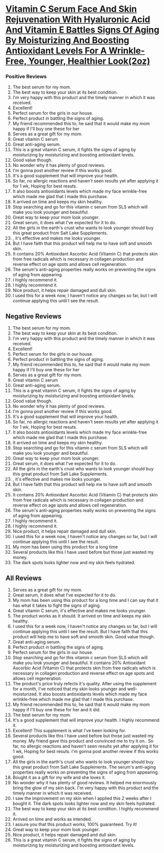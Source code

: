 # [Vitamin C Serum Face And Skin Rejuvenation With Hyaluronic Acid And Vitamin E Battles Signs Of Aging By Moisturizing And Boosting Antioxidant Levels For A Wrinkle-Free, Younger, Healthier Look(2oz)](https://products.checkmycream.com/products/Vitamin-C-Serum-Face-And-Skin-Rejuvenation-With-Hyaluronic-Acid-And-Vitamin-E-Battles-Signs-Of-Aging-By-Moisturizing-And-Boosting-Antioxidant-Levels-For-A-Wrinkle-Free-Younger-Healthier-Look(2oz).html)

### Positive Reviews

<ol>
      <li>The best serum for my mom.</li>
      <li>The best way to keep your skin at its best condition.</li>
      <li>I&#x27;m very happy with this product and the timely manner in which it was received.</li>
      <li>Excellent!</li>
      <li>Perfect serum for the girls in our house.</li>
      <li>Perfect product in battling the signs of aging.</li>
      <li>My friend recommended this to, he said that it would make my mom happy if I&#x27;ll buy one these for her</li>
      <li>Serves as a great gift for my mom.</li>
      <li>Great vitamin C serum</li>
      <li>Great anti-aging serum.</li>
      <li>This is a great vitamin C serum, it fights the signs of aging by moisturizing by moisturizing and boosting antioxidant levels.</li>
      <li>Good value though.</li>
      <li>No wonder why it has plenty of good reviews.</li>
      <li>I&#x27;m gonna post another review if this works good.</li>
      <li>It&#x27;s a good supplement that will improve your health.</li>
      <li>So far, no allergic reactions and haven&#x27;t seen results yet after applying it for 1 wk, Hoping for best resuts.</li>
      <li>It also boosts antioxidants levels which made my face wrinkle-free which made me glad that I made this purchase.</li>
      <li>It arrived on time and keeps my skin healthy.</li>
      <li>Stop searching and go for this vitamin c serum from SLS which will make you look younger and beautiful.</li>
      <li>Great way to keep your mom look younger.</li>
      <li>Great serum, it does what I&#x27;ve expected for it to do.</li>
      <li>All the girls in the earth&#x27;s crust who wants to look younger should buy this great product from Salt Lake Supplements.</li>
      <li>, it&#x27;s effective and makes me looks younger.</li>
      <li>But I have faith that this product will help me to have soft and smooth skin.</li>
      <li>It contains 20% Antioxidant Ascorbic Acid (Vitamin C) that protects skin from free radicals which is necessary in collagen production and reverse effect on age spots and allows cell regeneration.</li>
      <li>The serum&#x27;s anti-aging properties really works on preventing the signs of aging from appearing.</li>
      <li>I highly recommend it.</li>
      <li>I highly recommend it.</li>
      <li>Nice product, it helps repair damaged and dull skin.</li>
      <li>I used this for a week now, I haven&#x27;t notice any changes so far, but I will continue applying this until I see the result.</li>
</ol>


<h2>Negative Reviews</h2>
<ol>
<li> The best serum for my mom.</li>
<li> The best way to keep your skin at its best condition.</li>
<li> I&#x27;m very happy with this product and the timely manner in which it was received.</li>
<li> Excellent!</li>
<li> Perfect serum for the girls in our house.</li>
<li> Perfect product in battling the signs of aging.</li>
<li> My friend recommended this to, he said that it would make my mom happy if I&#x27;ll buy one these for her</li>
<li> Serves as a great gift for my mom.</li>
<li> Great vitamin C serum</li>
<li> Great anti-aging serum.</li>
<li> This is a great vitamin C serum, it fights the signs of aging by moisturizing by moisturizing and boosting antioxidant levels.</li>
<li> Good value though.</li>
<li> No wonder why it has plenty of good reviews.</li>
<li> I&#x27;m gonna post another review if this works good.</li>
<li> It&#x27;s a good supplement that will improve your health.</li>
<li> So far, no allergic reactions and haven&#x27;t seen results yet after applying it for 1 wk, Hoping for best resuts.</li>
<li> It also boosts antioxidants levels which made my face wrinkle-free which made me glad that I made this purchase.</li>
<li> It arrived on time and keeps my skin healthy.</li>
<li> Stop searching and go for this vitamin c serum from SLS which will make you look younger and beautiful.</li>
<li> Great way to keep your mom look younger.</li>
<li> Great serum, it does what I&#x27;ve expected for it to do.</li>
<li> All the girls in the earth&#x27;s crust who wants to look younger should buy this great product from Salt Lake Supplements.</li>
<li> , it&#x27;s effective and makes me looks younger.</li>
<li> But I have faith that this product will help me to have soft and smooth skin.</li>
<li> It contains 20% Antioxidant Ascorbic Acid (Vitamin C) that protects skin from free radicals which is necessary in collagen production and reverse effect on age spots and allows cell regeneration.</li>
<li> The serum&#x27;s anti-aging properties really works on preventing the signs of aging from appearing.</li>
<li> I highly recommend it.</li>
<li> I highly recommend it.</li>
<li> Nice product, it helps repair damaged and dull skin.</li>
<li> I used this for a week now, I haven&#x27;t notice any changes so far, but I will continue applying this until I see the result.</li>
<li> My mom has been using this product for a long time</li>
<li> Several products like this I have used before but those just wasted my money.</li>
<li> The dark spots looks lighter now and my skin feels hydrated.</li>
</ol>

<h2>All Reviews</h2>

<ol>
    <li> Serves as a great gift for my mom.</li>
    <li> Great serum, it does what I&#x27;ve expected for it to do.</li>
    <li> My mom has been using this product for a long time and I can say that it has what it takes to fight the signs of aging.</li>
    <li> Great vitamin C serum, it&#x27;s effective and makes me looks younger.</li>
    <li> The product works as it should. It arrived on time and keeps my skin healthy.</li>
    <li> I used this for a week now, I haven&#x27;t notice any changes so far, but I will continue applying this until I see the result. But I have faith that this product will help me to have soft and smooth skin. Good value though.</li>
    <li> Great anti-aging serum.</li>
    <li> Perfect product in battling the signs of aging.</li>
    <li> Perfect serum for the girls in our house.</li>
    <li> Stop searching and go for this vitamin c serum from SLS which will make you look younger and beautiful. It contains 20% Antioxidant Ascorbic Acid (Vitamin C) that protects skin from free radicals which is necessary in collagen production and reverse effect on age spots and allows cell regeneration.</li>
    <li> The product&#x27;s price truly refects it&#x27;s quality. After using the supplement for a month, I&#x27;ve noticed that my skin looks younger and well-moisturized. It also boosts antioxidants levels which made my face wrinkle-free which made me glad that I made this purchase.</li>
    <li> My friend recommended this to, he said that it would make my mom happy if I&#x27;ll buy one these for her and it did.</li>
    <li> The best serum for my mom.</li>
    <li> It&#x27;s a good supplement that will improve your health. I highly recommend it.</li>
    <li> Excellent! This supplement is what I&#x27;ve been looking for.</li>
    <li> Several products like this I have used before but those just wasted my money. My friend gave this product and convinced me to try it on.. So far, no allergic reactions and haven&#x27;t seen results yet after applying it for 1 wk, Hoping for best resuts. I&#x27;m gonna post another review if this works good.</li>
    <li> All the girls in the earth&#x27;s crust who wants to look younger should buy this great product from Salt Lake Supplements. The serum&#x27;s anti-aging properties really works on preventing the signs of aging from appearing.</li>
    <li> Bought it as a gift for my wife and she loves it.</li>
    <li> No wonder why it has plenty of good reviews. It helped me enormously bring the glow of my skin back. I&#x27;m very happy with this product and the timely manner in which it was received.</li>
    <li> I saw the improvement on my skin when I applied this 2 weeks after I bought it. The dark spots looks lighter now and my skin feels hydrated.</li>
    <li> The best way to keep your skin at its best condition. I highly recommend it.</li>
    <li> Arrived on time and works as intended.</li>
    <li> I assure you that this product works, 100% guaranteed. Try it!</li>
    <li> Great way to keep your mom look younger.</li>
    <li> Nice product, it helps repair damaged and dull skin.</li>
    <li> This is a great vitamin C serum, it fights the signs of aging by moisturizing by moisturizing and boosting antioxidant levels.</li>
</ol>




